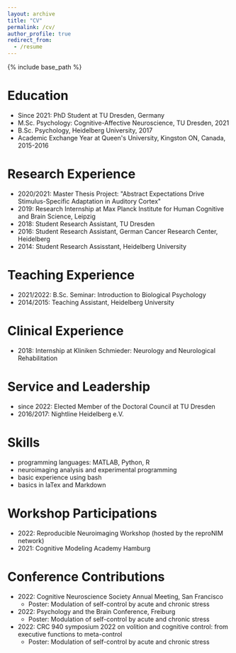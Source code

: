 ```yaml
---
layout: archive
title: "CV"
permalink: /cv/
author_profile: true
redirect_from:
  - /resume
---
```


{% include base_path %}

Education
======
* Since 2021: PhD Student at TU Dresden, Germany
* M.Sc. Psychology: Cognitive-Affective Neuroscience, TU Dresden, 2021
* B.Sc. Psychology, Heidelberg University, 2017
* Academic Exchange Year at Queen's University, Kingston ON, Canada, 2015-2016

Research Experience
======
* 2020/2021: Master Thesis Project: "Abstract Expectations Drive Stimulus-Specific Adaptation in Auditory Cortex"
* 2019: Research Internship at Max Planck Institute for Human Cognitive and Brain Science, Leipzig
* 2018: Student Research Assistant, TU Dresden
* 2016: Student Research Assistant, German Cancer Research Center, Heidelberg
* 2014: Student Research Assisstant, Heidelberg University

Teaching Experience
======
* 2021/2022: B.Sc. Seminar: Introduction to Biological Psychology
* 2014/2015: Teaching Assistant, Heidelberg University

Clinical Experience
======
* 2018: Internship at Kliniken Schmieder: Neurology and Neurological Rehabilitation

Service and Leadership
======
* since 2022: Elected Member of the Doctoral Council at TU Dresden
* 2016/2017: Nightline Heidelberg e.V.

Skills
======
* programming languages: MATLAB, Python, R
* neuroimaging analysis and experimental programming
* basic experience using bash
* basics in laTex and Markdown

Workshop Participations
======
* 2022: Reproducible Neuroimaging Workshop (hosted by the reproNIM network)
* 2021: Cognitive Modeling Academy Hamburg

Conference Contributions
======
* 2022: Cognitive Neuroscience Society Annual Meeting, San Francisco
  * Poster: Modulation of self-control by acute and chronic stress
* 2022: Psychology and the Brain Conference, Freiburg
  * Poster: Modulation of self-control by acute and chronic stress
* 2022: CRC 940 symposium 2022 on volition and cognitive control: from executive functions to meta-control
  * Poster: Modulation of self-control by acute and chronic stress

